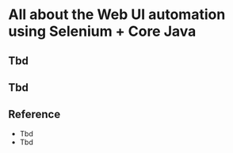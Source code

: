 # All about the Web UI automation using Selenium + Core Java

## Tbd

## Tbd

## Reference

- Tbd
- Tbd
